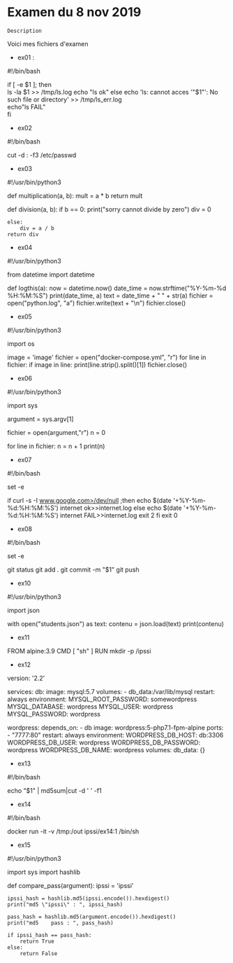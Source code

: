 # Examen du 8 nov 2019

`Description`

Voici mes fichiers d'examen
* ex01 :

#!/bin/bash

if [ -e $1 ]; then  
        ls -la $1 >> /tmp/ls.log  
        echo "ls ok"  
else  
        echo 'ls: cannot acces '"$1"': No such file or directory' >> /tmp/ls_err.log  
        echo"ls FAIL"  
fi  

* ex02

#!/bin/bash

cut -d : -f3 /etc/passwd

* ex03

#!/usr/bin/python3

def multiplication(a, b):
	mult = a * b
	return mult

def division(a, b):
	if b == 0:
		print("sorry cannot divide by zero")
		div = 0
	
	else:
		div = a / b
	return div

* ex04

#!/usr/bin/python3

from datetime import datetime

def logthis(a):
	now = datetime.now()
	date_time = now.strftime("%Y-%m-%d %H:%M:%S")
	print(date_time, a)
	text = date_time + " " + str(a)
	fichier = open("python.log", "a")
	fichier.write(text + "\n")
	fichier.close()
* ex05

#!/usr/bin/python3

import os


image = 'image'
fichier = open("docker-compose.yml", "r")
for line in fichier:
	if image in line:
		print(line.strip().split()[1])
fichier.close()

* ex06

#!/usr/bin/python3

import sys

argument = sys.argv[1]

fichier = open(argument,"r")
n = 0

for line in fichier:
	n = n + 1
print(n)

* ex07

#!/bin/bash

set -e

if curl -s -I www.google.com>/dev/null ;then
	echo $(date '+%Y-%m-%d:%H:%M:%S') internet ok>>internet.log
else
	echo $(date '+%Y-%m-%d:%H:%M:%S') internet FAIL>>internet.log
	exit 2
fi
exit 0

* ex08

#!/bin/bash

set -e

git status
git add .
git commit -m "$1"
git push

* ex10

#!/usr/bin/python3

import json

with open("students.json") as text:
	contenu = json.load(text)
	print(contenu)

* ex11

FROM alpine:3.9
CMD [ "sh" ]
RUN mkdir -p /ipssi

* ex12

version: '2.2'

services:
   db:
     image: mysql:5.7
     volumes:
       - db_data:/var/lib/mysql
     restart: always
     environment:
       MYSQL_ROOT_PASSWORD: somewordpress
       MYSQL_DATABASE: wordpress
       MYSQL_USER: wordpress
       MYSQL_PASSWORD: wordpress

   wordpress:
     depends_on:
       - db
     image: wordpress:5-php7.1-fpm-alpine
     ports:
       - "7777:80"
     restart: always
     environment:
       WORDPRESS_DB_HOST: db:3306
       WORDPRESS_DB_USER: wordpress
       WORDPRESS_DB_PASSWORD: wordpress
       WORDPRESS_DB_NAME: wordpress
volumes:
    db_data: {}

* ex13

#!/bin/bash

echo "$1" | md5sum|cut -d  ' ' -f1

* ex14

#!/bin/bash

docker run -it -v /tmp:/out ipssi/ex14:1 /bin/sh

* ex15

#!/usr/bin/python3

import sys
import hashlib

def compare_pass(argument):
	ipssi = 'ipssi'

	ipssi_hash = hashlib.md5(ipssi.encode()).hexdigest()
	print("md5 \"ipssi\" : ", ipssi_hash)

	pass_hash = hashlib.md5(argument.encode()).hexdigest()
	print("md5    pass : ", pass_hash)

	if ipssi_hash == pass_hash:
		return True
	else:
		return False

